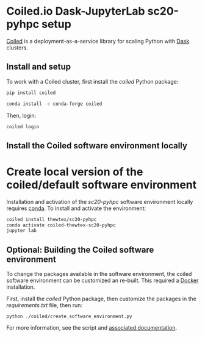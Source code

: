 # Coiled.io Dask-JupyterLab sc20-pyhpc setup

[Coiled](https://docs.coiled.io/) is a deployment-as-a-service library for
scaling Python with [Dask](https://dask.org) clusters.

## Install and setup

To work with a Coiled cluster, first install the *coiled* Python package:

```sh
pip install coiled
```

```sh
conda install -c conda-forge coiled
```

Then, login:

```sh
coiled login
```

## Install the Coiled software environment locally

# Create local version of the coiled/default software environment
Installation and activation of the *sc20-pyhpc* software environment locally
requires [conda](https://docs.conda.io/en/latest/). To install and activate
the environment:

```sh
coiled install thewtex/sc20-pyhpc
conda activate coiled-thewtex-sc20-pyhpc
jupyter lab
```

## Optional: Building the Coiled software environment

To change the packages available in the software environment, the coiled
software environment can be customized an re-built. This required a
[Docker](https://www.docker.com) installation.

First, install the *coiled* Python package, then
customize the packages in the *requirements.txt* file, then run:

```
python ./coiled/create_software_environment.py
```

For more information, see the script and [associated
documentation](https://docs.coiled.io/user_guide/software_environment.html).
